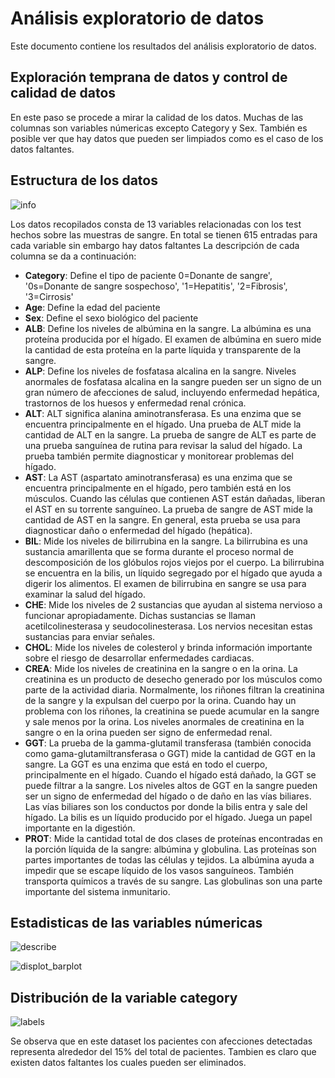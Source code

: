 # Análisis exploratorio de datos 

Este documento contiene los resultados del análisis exploratorio de datos.

## Exploración temprana de datos y control de calidad de datos

En este paso se procede a mirar la calidad de los datos. Muchas de las columnas son variables númericas excepto Category y Sex. También es posible ver que hay datos que pueden ser limpiados como es el caso de los datos faltantes.
## Estructura de los datos
![info](https://user-images.githubusercontent.com/85200382/207717776-a25edaee-04bc-457c-906b-49145b508162.png)

Los datos recopilados consta de 13 variables relacionadas con los test hechos sobre las muestras de sangre. En total se tienen 615 entradas para cada variable sin embargo hay datos faltantes
La descripción de cada columna se da a continuación:

*   **Category**: Define el tipo de paciente 0=Donante de sangre', '0s=Donante de sangre sospechoso', '1=Hepatitis', '2=Fibrosis', '3=Cirrosis'
*   **Age**: Define la edad del paciente
*   **Sex**: Define el sexo biológico del paciente
*   **ALB**: Define los niveles de albúmina en la sangre. La albúmina es una proteína producida por el hígado. El examen de albúmina en suero mide la cantidad de esta proteína en la parte líquida y transparente de la sangre.
*   **ALP**: Define los niveles de fosfatasa alcalina en la sangre. Niveles anormales de fosfatasa alcalina en la sangre pueden ser un signo de un gran número de afecciones de salud, incluyendo enfermedad hepática, trastornos de los huesos y enfermedad renal crónica. 
*   **ALT**: ALT significa alanina aminotransferasa. Es una enzima que se encuentra principalmente en el hígado. Una prueba de ALT mide la cantidad de ALT en la sangre. La prueba de sangre de ALT es parte de una prueba sanguínea de rutina para revisar la salud del hígado. La prueba también permite diagnosticar y monitorear problemas del hígado.
*   **AST**: La AST (aspartato aminotransferasa) es una enzima que se encuentra principalmente en el hígado, pero también está en los músculos. Cuando las células que contienen AST están dañadas, liberan el AST en su torrente sanguíneo. La prueba de sangre de AST mide la cantidad de AST en la sangre. En general, esta prueba se usa para diagnosticar daño o enfermedad del hígado (hepática).
*   **BIL**: Mide los niveles de bilirrubina en la sangre. La bilirrubina es una sustancia amarillenta que se forma durante el proceso normal de descomposición de los glóbulos rojos viejos por el cuerpo. La bilirrubina se encuentra en la bilis, un líquido segregado por el hígado que ayuda a digerir los alimentos. El examen de bilirrubina en sangre se usa para examinar la salud del hígado. 
*   **CHE**:  Mide los niveles de 2 sustancias que ayudan al sistema nervioso a funcionar apropiadamente. Dichas sustancias se llaman acetilcolinesterasa y seudocolinesterasa. Los nervios necesitan estas sustancias para enviar señales.
*   **CHOL**: Mide los niveles de colesterol y brinda información importante sobre el riesgo de desarrollar enfermedades cardiacas. 
*   **CREA**:  Mide los niveles de creatinina en la sangre o en la orina. La creatinina es un producto de desecho generado por los músculos como parte de la actividad diaria. Normalmente, los riñones filtran la creatinina de la sangre y la expulsan del cuerpo por la orina. Cuando hay un problema con los riñones, la creatinina se puede acumular en la sangre y sale menos por la orina. Los niveles anormales de creatinina en la sangre o en la orina pueden ser signo de enfermedad renal.
*   **GGT**: La prueba de la gamma-glutamil transferasa (también conocida como gama-glutamiltransferasa o GGT) mide la cantidad de GGT en la sangre. La GGT es una enzima que está en todo el cuerpo, principalmente en el hígado. Cuando el hígado está dañado, la GGT se puede filtrar a la sangre. Los niveles altos de GGT en la sangre pueden ser un signo de enfermedad del hígado o de daño en las vías biliares. Las vías biliares son los conductos por donde la bilis entra y sale del hígado. La bilis es un líquido producido por el hígado. Juega un papel importante en la digestión.
*   **PROT**: Mide la cantidad total de dos clases de proteínas encontradas en la porción líquida de la sangre: albúmina y globulina.
Las proteínas son partes importantes de todas las células y tejidos.
La albúmina ayuda a impedir que se escape líquido de los vasos sanguíneos. También transporta químicos a través de su sangre.
Las globulinas son una parte importante del sistema inmunitario.

## Estadisticas de las variables númericas

![describe](https://user-images.githubusercontent.com/85200382/207717821-522c2294-7564-43d7-816b-8f183794a03d.png)

![displot_barplot](https://user-images.githubusercontent.com/85200382/207718043-34a19813-8996-45a1-84ef-634b13b20043.png)

## Distribución de la variable category

![labels](https://user-images.githubusercontent.com/85200382/207718022-4cb0be90-14e9-4faf-8078-b82bcafcd1d6.png)

Se observa que en este dataset los pacientes con afecciones detectadas representa alrededor del 15% del total de pacientes.
Tambien es claro que existen datos faltantes los cuales pueden ser eliminados.
